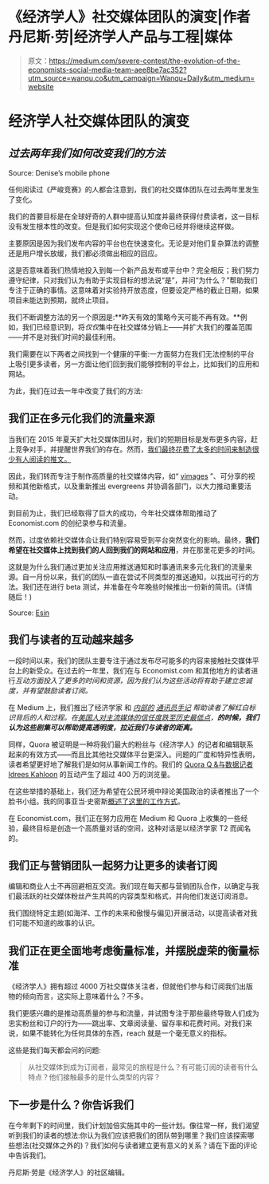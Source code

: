 # 《经济学人》社交媒体团队的演变|作者丹尼斯·劳|经济学人产品与工程|媒体

> 原文：<https://medium.com/severe-contest/the-evolution-of-the-economists-social-media-team-aee8be7ac352?utm_source=wanqu.co&utm_campaign=Wanqu+Daily&utm_medium=website>

# **经济学人社交媒体团队的演变**

## *过去两年我们如何改变我们的方法*



Source: Denise’s mobile phone



任何阅读过《严峻竞赛》的人都会注意到，我们的社交媒体团队在过去两年里发生了变化。

我们的首要目标是在全球好奇的人群中提高认知度并最终获得付费读者，这一目标没有发生根本性的改变。但是我们如何实现这个使命已经并将继续这样做。

主要原因是因为我们发布内容的平台也在快速变化。无论是对他们复杂算法的调整还是用户增长放缓，我们都必须做出相应的回应。

这是否意味着我们热情地投入到每一个新产品发布或平台中？完全相反；我们努力遵守纪律，只对我们认为有助于实现目标的想法说“是”，并问“为什么？”帮助我们专注于正确的事情。这意味着对实验持开放态度，但要设定严格的截止日期，如果项目未能达到预期，就终止项目。

我们不断调整方法的另一个原因是:**昨天有效的策略今天可能不再有效。**例如，我们已经意识到，将*仅仅*集中在社交媒体分销上——并扩大我们的覆盖范围——并不是对我们时间的最佳利用。

我们需要在以下两者之间找到一个健康的平衡:一方面努力在我们无法控制的平台上吸引更多读者，另一方面让他们回到我们能够控制的平台上，比如我们的应用和网站。

为此，我们在过去一年中改变了我们的方法:

## **我们正在多元化我们的流量来源**

当我们在 2015 年夏天扩大社交媒体团队时，我们的短期目标是发布更多内容，赶上竞争对手，并提醒世界我们的存在。然而，[我们最终花费了太多的时间来制造很少有人阅读的推文。](/severe-contest/the-eight-lessons-we-learned-f0c59ecf5a4b)

因此，我们转而专注于制作高质量的社交媒体内容，如“ [vimages](/severe-contest/a-new-way-to-repackage-our-punchy-reporting-b30afe8b681d) ”、可分享的视频和其他新格式，以及重新推出 evergreens 并协调各部门，以大力推动重要活动。

到目前为止，我们已经取得了巨大的成功，今年社交媒体帮助推动了 Economist.com 的创纪录参与和流量。

然而，过度依赖社交媒体会让我们特别容易受到平台突然变化的影响。最终，**我们希望在社交媒体上找到我们的人回到我们的网站和应用**，并在那里花更多的时间。

这就是为什么我们通过更加关注应用推送通知和时事通讯来多元化我们的流量来源。自一月份以来，我们的团队一直在尝试不同类型的推送通知，以找出可行的方法。我们还在进行 beta 测试，并准备在今年晚些时候推出一份新的简讯。(详情随后！)



Source: [Esin](https://www.flickr.com/photos/esintu/)



## **我们与读者的互动越来越多**

一段时间以来，我们的团队主要专注于通过发布尽可能多的内容来接触社交媒体平台上的新受众。在过去的一年里，我们在与 Economist.com 和其他地方的读者进行*互动方面投入了更多的时间和资源，因为我们认为这些活动将有助于建立忠诚度，并有望鼓励读者订阅。*

在 Medium 上，我们推出了经济学家 和 [*内部的*](https://medium.economist.com/correspondents-notebooks/home) *[*通讯员手记*](https://medium.economist.com/insidetheeconomist/home) 帮助读者了解红白标识背后的人和过程。在[美国人对主流媒体的信任度跌至历史最低点](/severe-contest/dude-who-stole-my-facts-35b2cd4670fd)，**的时候，我们认为这些剧集可以帮助提高透明度，拉近我们与读者的距离。***

同样，Quora 被证明是一种将我们最大的粉丝与《经济学人》的记者和编辑联系起来的有效方式——而且比其他社交媒体平台更深入。问题的广度和特异性表明，读者希望更好地了解我们是如何从事新闻工作的。我们的 [Quora Q &与数据记者 Idrees Kahloon](https://www.quora.com/session/Idrees-Kahloon/1) 的互动产生了超过 400 万的浏览量。



在这些举措的基础上，我们还为希望在公民环境中辩论美国政治的读者推出了一个脸书小组。我的同事亚当·史密斯[概述了这里的工作方式](/severe-contest/were-creating-a-facebook-group-to-debate-american-politics-faf09608e580)。

在 Economist.com，我们正在努力应用在 Medium 和 Quora 上收集的一些经验，最终目标是创造一个高质量对话的空间，这种对话是以经济学家 T2 而闻名的。

## **我们正与营销团队一起努力让更多的读者订阅**

编辑和商业人士不再回避相互交流。我们现在每天都与营销团队合作，以确定与我们最活跃的社交媒体粉丝产生共鸣的内容类型和格式，并向他们发送订阅消息。

我们围绕特定主题(如海洋、工作的未来和傲慢与偏见)开展活动，以提高读者对我们可能不知道的故事的认识。

## **我们正在更全面地考虑衡量标准，并摆脱虚荣的衡量标准**

《经济学人》拥有超过 4000 万社交媒体关注者，但就他们参与和订阅我们出版物的倾向而言，这实际上意味着什么？不多。

我们更感兴趣的是推动高质量的参与和流量，并试图专注于那些最终导致人们成为忠实粉丝和订户的行为——跳出率、文章阅读量、留存率和花费时间。对我们来说，如果不能转化为任何具体的东西，reach 就是一个毫无意义的指标。

这些是我们每天都会问的问题:

> 从社交媒体到成为订阅者，最常见的旅程是什么？有可能订阅的读者有什么特点？他们接触最多的是什么类型的内容？

## 下一步是什么？你告诉我们

在今年剩下的时间里，我们计划加倍实施其中的一些计划。像往常一样，我们渴望听到我们的读者的想法:你认为我们应该把我们的团队带到哪里？我们应该探索哪些想法(社交媒体之外的)？我们如何与读者建立更有意义的关系？请在下面的评论中告诉我们。

丹尼斯·劳是《经济学人》的社区编辑。

